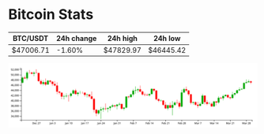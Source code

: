 # Bitcoin Stats

BTC/USDT|24h change|24h high|24h low|
|---|---|---|---|
|$47006.71|-1.60%|$47829.97|$46445.42|

<img src="./chart.svg">
